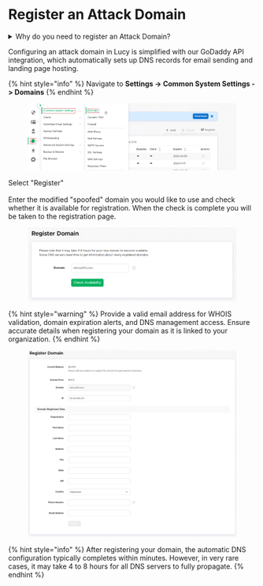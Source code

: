 # Register an Attack Domain

<details>

<summary>Why do you need to register an Attack Domain?</summary>



Registering an attack domain serves two key purposes:

1. Enables creating domains resembling the targeted organization, enhancing realism (e.g., "mirconsoft.com" instead of "microsoft.com").
2. Prevents blacklisting of the Lucy system domain, safeguarding your server and ensuring effective future campaigns.

</details>

Configuring an attack domain in Lucy is simplified with our GoDaddy API integration, which automatically sets up DNS records for email sending and landing page hosting.

{% hint style="info" %}
Navigate to **Settings -> Common System Settings -> Domains**
{% endhint %}

<figure><img src="../../../.gitbook/assets/image (226).png" alt=""><figcaption></figcaption></figure>

Select "Register"\
\
Enter the modified "spoofed" domain you would like to use and check whether it is available for registration. When the check is complete you will be taken to the registration page.

<figure><img src="../../../.gitbook/assets/image (228).png" alt=""><figcaption></figcaption></figure>

{% hint style="warning" %}
Provide a valid email address for WHOIS validation, domain expiration alerts, and DNS management access. Ensure accurate details when registering your domain as it is linked to your organization.
{% endhint %}

<figure><img src="../../../.gitbook/assets/image (229).png" alt=""><figcaption></figcaption></figure>

{% hint style="info" %}
After registering your domain, the automatic DNS configuration typically completes within minutes. However, in very rare cases, it may take 4 to 8 hours for all DNS servers to fully propagate.
{% endhint %}
